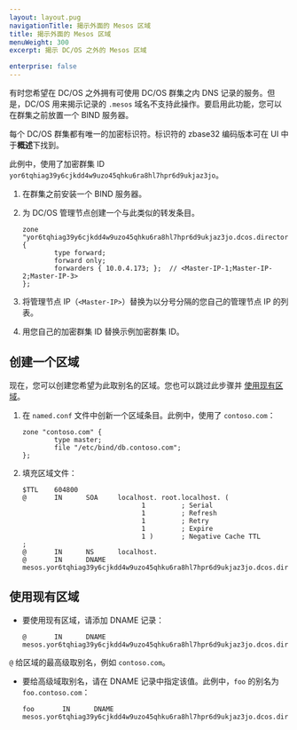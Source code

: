 ```yaml
---
layout: layout.pug
navigationTitle: 揭示外面的 Mesos 区域
title: 揭示外面的 Mesos 区域
menuWeight: 300
excerpt: 揭示 DC/OS 之外的 Mesos 区域

enterprise: false
---
```


<!-- The source repo for this topic is https://github.com/dcos/dcos-docs-site -->


有时您希望在 DC/OS 之外拥有可使用 DC/OS 群集之内 DNS 记录的服务。但是，DC/OS 用来揭示记录的 `.mesos` 域名不支持此操作。要启用此功能，您可以在群集之前放置一个 BIND 服务器。

每个 DC/OS 群集都有唯一的加密标识符。标识符的 zbase32 编码版本可在 UI 中于**概述**下找到。

此例中，使用了加密群集 ID `yor6tqhiag39y6cjkdd4w9uzo45qhku6ra8hl7hpr6d9ukjaz3jo`。


1. 在群集之前安装一个 BIND 服务器。

1. 为 DC/OS 管理节点创建一个与此类似的转发条目。

    ```
    zone "yor6tqhiag39y6cjkdd4w9uzo45qhku6ra8hl7hpr6d9ukjaz3jo.dcos.directory" {
            type forward;
            forward only;
            forwarders { 10.0.4.173; };  // <Master-IP-1;Master-IP-2;Master-IP-3>
    };
    ```

1. 将管理节点 IP（`<Master-IP>`）替换为以分号分隔的您自己的管理节点 IP 的列表。

1. 用您自己的加密群集 ID 替换示例加密群集 ID。



## 创建一个区域
现在，您可以创建您希望为此取别名的区域。您也可以跳过此步骤并 [使用现有区域](#existing)。

1. 在 `named.conf` 文件中创新一个区域条目。此例中，使用了 `contoso.com`：

    ```
    zone "contoso.com" {
            type master;
            file "/etc/bind/db.contoso.com";
    };
    ```

1. 填充区域文件：

    ```
    $TTL    604800
    @       IN      SOA     localhost. root.localhost. (
                                  1         ; Serial
                                  1         ; Refresh
                                  1         ; Retry
                                  1         ; Expire
                                  1 )       ; Negative Cache TTL
    ;
    @       IN      NS      localhost.
    @       IN      DNAME   mesos.yor6tqhiag39y6cjkdd4w9uzo45qhku6ra8hl7hpr6d9ukjaz3jo.dcos.directory.
    ```

## <a name="existing"></a>使用现有区域

- 要使用现有区域，请添加 DNAME 记录：

    ```
    @       IN      DNAME   mesos.yor6tqhiag39y6cjkdd4w9uzo45qhku6ra8hl7hpr6d9ukjaz3jo.dcos.directory.
    ```

 `@` 给区域的最高级取别名，例如 `contoso.com`。

- 要给高级域取别名，请在 DNAME 记录中指定该值。此例中，`foo` 的别名为 `foo.contoso.com`：

    ```
    foo       IN      DNAME   mesos.yor6tqhiag39y6cjkdd4w9uzo45qhku6ra8hl7hpr6d9ukjaz3jo.dcos.directory.
    ```
